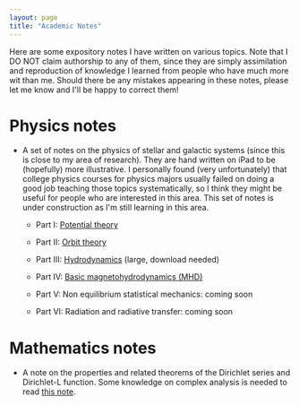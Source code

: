 ```yaml
---
layout: page
title: "Academic Notes"
---
```

Here are some expository notes I have written on various topics. Note that I DO NOT claim authorship to any of them, since they are simply assimilation and reproduction of knowledge I learned from people who have much more wit than me. Should there be any mistakes appearing in these notes, please let me know and I'll be happy to correct them!

# Physics notes
- A set of notes on the physics of stellar and galactic systems (since this is close to my area of research). They are hand written on iPad to be (hopefully) more illustrative. I personally found (very unfortunately) that college physics courses for physics majors usually failed on doing a good job teaching those topics systematically, so I think they might be useful for people who are interested in this area. This set of notes is under construction as I'm still learning in this area.

  - Part I: [Potential theory](https://drive.google.com/file/d/1ca4ACnVljFl_Rk8_rVmfp5GX7hpvB9od/view?usp=share_link)
  
  - Part II: [Orbit theory](https://drive.google.com/file/d/14iDPTE5H1O1Re7tufXQ3BOfhwGe36bmJ/view?usp=share_link)
 
  - Part III: [Hydrodynamics](https://drive.google.com/file/d/12331fBUfP-uCNwstLrrAgIz7Yq32sQ6O/view?usp=share_link) (large, download needed)
    
  - Part IV: [Basic magnetohydrodynamics (MHD)](https://drive.google.com/file/d/1QZs8MJfY85PL0RxgrN8wz6sumjsnT5ec/view?usp=share_link)
 
  - Part V: Non equilibrium statistical mechanics: coming soon

  - Part VI: Radiation and radiative transfer: coming soon
 

# Mathematics notes
- A note on the properties and related theorems of the Dirichlet series and Dirichlet-L function. Some knowledge on complex analysis is needed to read [this note](Dirichlet_Series-2.pdf).
